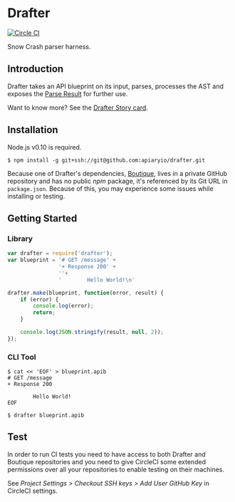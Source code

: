 # Drafter

[![Circle CI](https://circleci.com/gh/apiaryio/drafter.svg?style=svg&circle-token=f4b9c3fc34979e81d36c9d15e576e23f62e1e913)](https://circleci.com/gh/apiaryio/drafter)

Snow Crash parser harness.

## Introduction
Drafter takes an API blueprint on its input, parses, processes the AST and exposes the [Parse Result][] for further use.

Want to know more? See the [Drafter Story card][].

## Installation
Node.js v0.10 is required.

```shell
$ npm install -g git+ssh://git@github.com:apiaryio/drafter.git
```

Because one of Drafter's dependencies, [Boutique][], lives in a private GitHub repository and has no public _npm_ package, it's referenced by its Git URL in `package.json`. Because of this, you may experience some issues while installing or testing.

## Getting Started

### Library

```js
var drafter = require('drafter');
var blueprint = '# GET /message' +
                '+ Response 200' +
                ''+
                '        Hello World!\n'

drafter.make(blueprint, function(error, result) {
    if (error) {
        console.log(error);
        return;
    }

    console.log(JSON.stringify(result, null, 2));
});
```

### CLI Tool

```shell
$ cat << 'EOF' > blueprint.apib
# GET /message
+ Response 200

        Hello World!
EOF

$ drafter blueprint.apib
```

## Test
In order to run CI tests you need to have access to both Drafter and Boutique repositories and you need to give CircleCI some extended permissions over all your repositories to enable testing on their machines.

See _Project Settings > Checkout SSH keys > Add User GitHub Key_ in CircleCI settings.

[Drafter Story card]: https://trello.com/c/lS76AEU3/21-drafter
[Boutique]: https://github.com/apiaryio/boutique
[Parse Result]: https://github.com/apiaryio/api-blueprint-ast/blob/master/Parse%20Result.md
